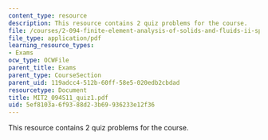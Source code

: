 ```yaml
---
content_type: resource
description: This resource contains 2 quiz problems for the course.
file: /courses/2-094-finite-element-analysis-of-solids-and-fluids-ii-spring-2011/5ef8103a6f9388d23b69936233e12f36_MIT2_094S11_quiz1.pdf
file_type: application/pdf
learning_resource_types:
- Exams
ocw_type: OCWFile
parent_title: Exams
parent_type: CourseSection
parent_uid: 119adcc4-512b-60ff-58e5-020edb2cbdad
resourcetype: Document
title: MIT2_094S11_quiz1.pdf
uid: 5ef8103a-6f93-88d2-3b69-936233e12f36
---
```

This resource contains 2 quiz problems for the course.

